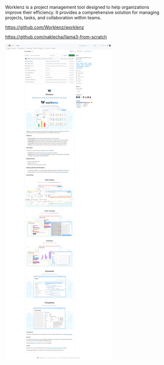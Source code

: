 

Worklenz is a project management tool designed to help organizations improve their efficiency. It provides a comprehensive solution for managing projects, tasks, and collaboration within teams.


<https://github.com/Worklenz/worklenz>

<https://github.com/naklecha/llama3-from-scratch>

![](../_asset/2024-05-19-work-20241219173335.jpg)
